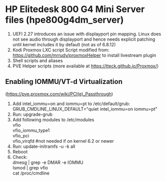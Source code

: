 # HP Elitedesk 800 G4 Mini Server files (hpe800g4dm_server)

1) UEFI 2.27 introduces an issue with displayport pin mapping. Linux does not see audio through displayport and hence needs explicit patching until kernel includes it by default (not as of 6.8.12)
2) Kodi Proxmox LXC script
   Script modified from: https://github.com/mrrudy/proxmoxHelper to install livestream plugin
3) Shell scripts and aliases
4) PVE Helper scripts (more available at https://tteck.github.io/Proxmox/)

## Enabling IOMMU/VT-d Virtualization

(https://pve.proxmox.com/wiki/PCI(e)_Passthrough)

1) Add intel_iommu=on and iommu=pt to /etc/default/grub: GRUB_CMDLINE_LINUX_DEFAULT="quiet intel_iommu=on iommu=pt"
2) Run: upgrade-grub
3) Add following modules to /etc/modules <br>
 vfio <br>
 vfio_iommu_type1 <br>
 vfio_pci <br>
 vfio_virqfd #not needed if on kernel 6.2 or newer <br>
4) Run: update-initramfs -u -k all
5) Reboot
6) Check: <br>
   dmesg | grep -e DMAR -e IOMMU <br>
   lsmod | grep vfio <br>
   cat /proc/cmdline <br>
   

